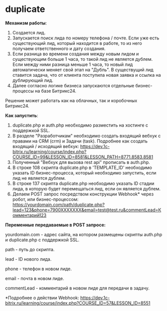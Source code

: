 # duplicate

**Механизм работы**:
1. Создается лид.
2. Запускается поиск лида по номеру телефона / почте. Если уже есть существующий лид, который находится в работе, то из него получаем ответственного и дату создания. 
3. Если разница во времени создания между новым лидом и существующим больше 1 часа, то такой лид не является дублем. Если между ними разница меньше 1 часа, то новый лид автоматически меняет свой этап на "Дубль". В существущий лид ставится задача, что от клиента поступила новая заявка и ссылка на дублирующий лид.
4. Далее согласно логике бизнеса запускаются отдельные бизнес-процессы на базе Битрикс24.

Решение может работать как на облачных, так и коробочных Битрикс24. 

**Как запустить**:
1. duplicate.php и auth.php необходимо разместить на хостинге с поддержкой SSL.
2. В разделе "Разработчикам" необходимо создать входящий вебхук с правами на CRM (crm) и Задачи (task). Подробнее как создать входящий / исходящий вебхук: https://dev.1c-bitrix.ru/learning/course/index.php?COURSE_ID=99&LESSON_ID=8581&LESSON_PATH=8771.8583.8581
3. Полученный "Вебхук для вызова rest api" прописать в auth.php.
4. В строке 108 скрипта duplicate.php в 'TEMPLATE_ID' необходимо указать ID бизнес-процесса, который необходимо запустить, если лид не является дублем.
5. В строке 137 скрипта duplicate.php необходимо указать ID стадии лида, в которую будет перемещаться лид, если он является дублем.
6. Делаем POST запрос посредством конструкции Webhook* через робот, или бизнес-процессом: https://yourdomain.com/path/duplicate.php?lead=123&phone=7900XXXXXXX&email=test@test.ru&commentLead=Комментарий123

**Переменные передаваемые в POST запросе:**

yourdomain.com - адрес сайта, на котором размещены скрипты auth.php и duplicate.php с поддержкой SSL.

path - путь до скрипта.

lead - ID нового лида.

phone - телефон в новом лиде.

email - почта в новом лиде.

commentLead - комментарий в новом лиде для передачи в задачу.



*Подробнее о действии Webhook: https://dev.1c-bitrix.ru/learning/course/index.php?COURSE_ID=57&LESSON_ID=8551
